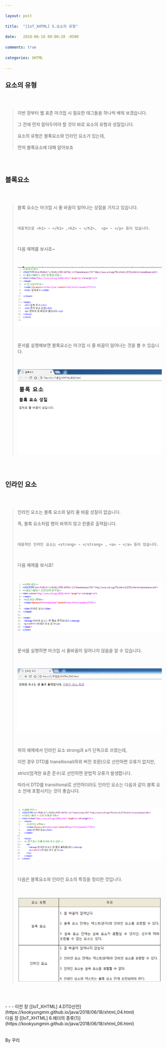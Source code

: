 ```yaml
---

layout: post

title:  "[IoT_XHTML] 5.요소의 유형"

date:   2018-06-18 09:00:20 -0500

comments: true

categories: XHTML

---
```


## 요소의 유형

<br>
<br>

>이번 장부터 웹 표준 마크업 시 필요한 태그들을 하나씩 배워 보겠습니다.
><br>
><br>
>그 전에 먼저 알아두어야 할 것이 바로 요소의 유형과 성질입니다.
><br>
><br>
>요소의 유형은 블록요소와 인라인 요소가 있는데,
><br>
><br>
>먼저 블록요소에 대해 알아보죠

<br>
<br>

## 블록요소

<br>
<br>

>블록 요소는 마크업 시 줄 바꿈이 일어나는 성질을 가지고 있습니다.
><br>
><br>
><br>
>
>```
>대표적으로 <h1> ~ </h1> ,<h2> ~ </h2>,  <p> ~ </p> 등이 있습니다.
>```
>
><br>
><br>
>다음 예제를 보시죠~
><br>
><br>
><br>
>
>![image](/image/XHTML_image/xhtml_image_05.png)
>
><br>
><br>
>문서를 실행해보면 블록요소는 마크업 시 줄 바꿈이 일어나는 것을 볼 수 있습니다.
><br>
><br>
><br>
>
>![image](/image/XHTML_image/xhtml_image_06.png)

<br>
<br>

## 인라인 요소

<br>
<br>

>인라인 요소는 블록 요소와 달리 줄 바꿈 성질이 없습니다. 
><br>
><br>
>즉, 블록 요소처럼 행이 바뀌지 않고 한줄로 출력됩니다.
><br>
><br>
><br>
>
>```
>대표적인 인라인 요소는 <strong> ~ </strong> , <a> ~ </a> 등이 있습니다.
>```
>
><br>
><br>
>다음 예제를 보시죠!
><br>
><br>
><br>
>
>![image](/image/XHTML_image/xhtml_image_07.png)
>
><br>
><br>
>문서를 실행하면 마크업 시 줄바꿈이 일어나지 않음을 알 수 있습니다.
><br>
><br>
><br>
>
>![image](/image/XHTML_image/xhtml_image_08.png)
>
><br>
><br>
>위의 예제에서 인라인 요소 strong과 a가 단독으로 쓰였는데, 
><br>
><br>
>이런 경우 DTD를 transitional(하위 버전 호환)으로 선언하면 오류가 없지만,
><br>
><br>
>strict(엄격한 표준 준수)로 선언하면 문법적 오류가 발생합니다.
><br>
><br>
>따라서 DTD를 transitional로 선언하더라도 인라인 요소는 다음과 같이 블록 요소 안에 포함시키는 것이 좋습니다.
><br>
><br>
><br>
>
>![image](/image/XHTML_image/xhtml_image_09.png)
>
><br>
><br>
>다음은 블록요소와 인라인 요소의 특징을 정리한 것입니다.
><br>
><br>
><br>
>
>![image](/image/XHTML_image/xhtml_image_10.png)

<br>
<br>
<br>
- - -
이전 장 [[IoT_XHTML] 4.DTD선언](https://kookyungmin.github.io/java/2018/06/18/xhtml_04.html)
<br>
다음 장 [[IoT_XHTML] 6.헤더의 종류(1)](https://kookyungmin.github.io/java/2018/06/18/xhtml_06.html)


<br>
<br>
<br>
By 꾸리
